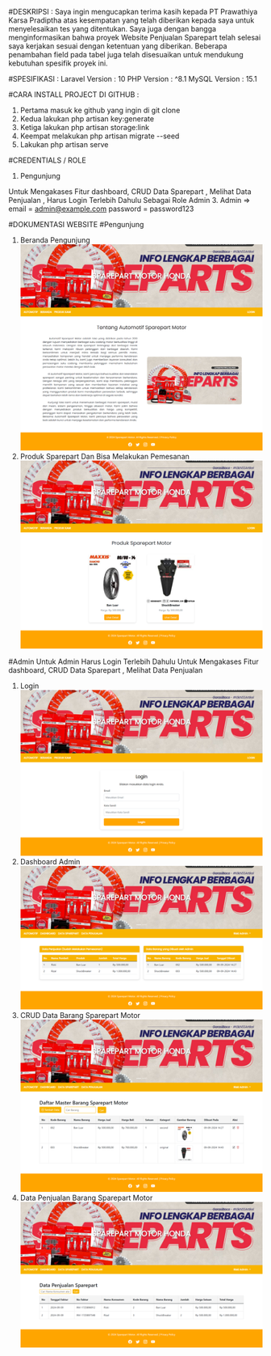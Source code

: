 #DESKRIPSI : 
Saya ingin mengucapkan terima kasih kepada PT Prawathiya Karsa Pradiptha atas kesempatan yang telah diberikan kepada saya untuk menyelesaikan tes yang ditentukan. Saya juga dengan bangga menginformasikan bahwa proyek Website Penjualan Sparepart telah selesai saya kerjakan sesuai dengan ketentuan yang diberikan. Beberapa penambahan field pada tabel juga telah disesuaikan untuk mendukung kebutuhan spesifik proyek ini.

#SPESIFIKASI :
Laravel Version : 10 PHP Version : ^8.1  MySQL Version : 15.1 

#CARA INSTALL PROJECT DI GITHUB :
1. Pertama masuk ke github yang ingin di git clone
2. Kedua lakukan php artisan key:generate
3. Ketiga lakukan php artisan storage:link
4. Keempat melakukan php artisan migrate --seed
5. Lakukan php artisan serve

#CREDENTIALS / ROLE 
1. Pengunjung

Untuk Mengakases Fitur dashboard, CRUD Data Sparepart , Melihat Data Penjualan , Harus Login Terlebih Dahulu Sebagai Role Admin
3. Admin => email    = admin@example.com
            password = password123


#DOKUMENTASI WEBSITE
#Pengunjung
1. Beranda Pengunjung
![alt text](https://github.com/riskiai/TestWebPTPrawathiya/blob/main/public/assets/img/berandapengunjung.png?raw=true)
2. Produk Sparepart Dan Bisa Melakukan Pemesanan
![alt text](https://github.com/riskiai/TestWebPTPrawathiya/blob/main/public/assets/img/formpengunjung.png?raw=true)

#Admin
Untuk Admin Harus Login Terlebih Dahulu Untuk Mengakases Fitur dashboard, CRUD Data Sparepart , Melihat Data Penjualan
1. Login
![alt text](https://github.com/riskiai/TestWebPTPrawathiya/blob/main/public/assets/img/login.png?raw=true)
2. Dashboard Admin
![alt text](https://github.com/riskiai/TestWebPTPrawathiya/blob/main/public/assets/img/dashboardpengunjung.png?raw=true)
3. CRUD Data Barang Sparepart Motor
![alt text](https://github.com/riskiai/TestWebPTPrawathiya/blob/main/public/assets/img/crudsparepart.png?raw=true)
4. Data Penjualan Barang Sparepart Motor
![alt text](https://github.com/riskiai/TestWebPTPrawathiya/blob/main/public/assets/img/datapenjualansparepart.png?raw=true)



